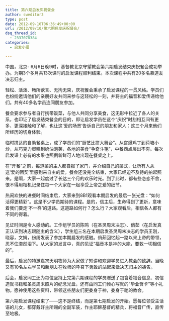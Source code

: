 ```yaml
---
title: 第六期启发庆祝餐会
author: sweditor3
type: post
date: 2012-09-10T06:36:49+00:00
url: /2012/09/10/第六期启发庆祝餐会/
dsq_thread_id:
  - 2337078384
categories:
  - 启发小组

---
```

中国，北京- 6月6日晚9时，基督教北京守望教会第六期启发结束庆祝餐会成功举办。为期3个多月共13次课时的启发课程顺利结束。本次课程中共有20多名慕道友决志归主。

轻松、活泼、畅所欲言、无拘无束，庆祝餐会秉承了启发课程的一贯风格。学员们也纷纷邀请他们的亲朋好友共同来参与这轻松的一刻，并将主的福音和爱传递给他们。共有40多名学员连同朋友参加。

餐会要求参与者自行携带饭菜，与他人共同分享美食，这无形中拉近了各人的关系，也印证了启发结束餐会的目的，即让启发学员在这个“庆祝”时刻相互间有更多、更深接触和了解，也让这‘爱的场景’告诉自己的朋友和家人：这三个月来他们所经历的切身体验。

临时拼达的自助餐桌上，成了学员们的“厨艺比拼大舞台”。从宫爆鸡丁到荷塘小炒，从巧克力蛋糕到奶油泡芙，各地的美食“争奇斗艳”，中餐西点层出不穷。每次启发课上必有的水果也照例新鲜可人地出现在餐桌之上。

在“开餐”之前，每道菜的主人都自报了家门，并介绍自己的菜式，让所有人从这‘爱的团契’里感到来自主的爱。餐会还没完全结束，大家已经迫不及待的拍起照来。是啊，大家一起度过了长达三个月的欢乐时光。到了此时，都有些恋恋不舍，恨不得用相机记录住每一个大家在一起享受上帝之爱的细节。

热闹欢快的进餐时间结束后，大家来到8B1观看本期启发的最后一张光盘：“如何活得更精彩”。这是不少学员期待的课程。是的，信主后，生命得到了更新，意味着我们要走‘不一样’的道路。这道路如何行？怎么行？大家观看后，相信各人都有不同的得着。

见证时间是令人感动的。工作组学员的陈鸣（在圣灵周末决志）、俏茹（在启发真正认识到决志跟随主的含义），学生组三名在本期启发圣灵周末决志的学员王刚，晓容，文娟，纷纷发表了参加本期启发的感触。俏茹回忆起一路以来上帝的带领，忍不住潸然泪下。从大家的发言中，真的见证“福音本是神的大能，要救一切相信的”。
  
最后，启发的特邀嘉宾天明牧师为大家做了短讲和欢迎学员进入教会的致辞。当晚又有10名左右学员和新朋友在牧师的呼召下勇敢的站起来做决志归主的祷告。

后会，启发同工还为每位坚持上完第六期课程的学员赠送了包含着福音信息、初信造就书籍和圣灵周末照片的纪念光盘，还有由同工们倾心写就的“毕业贺卡”等小礼物。愿神使用这些资料，带领这些朋友们更委身于神，委身于祂的教会。
  
第六期启发课程结束了——这不是终结，而是第七期启发的开始。愿每位领受主话语的儿女，都穿戴好主所赐的全副军装，作主耶稣基督的精兵，将福音广传，直传至地极。